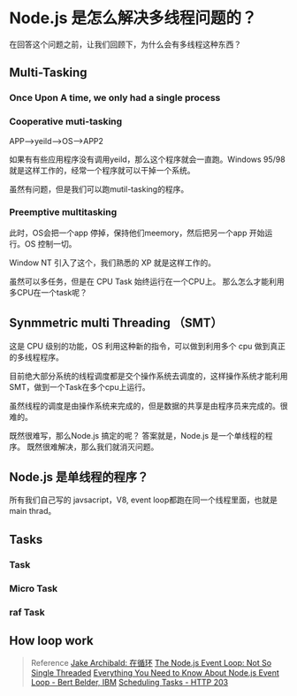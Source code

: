 # Node.js 是怎么解决多线程问题的？

在回答这个问题之前，让我们回顾下，为什么会有多线程这种东西？
## Multi-Tasking

### Once Upon A time, we only had a single process

### Cooperative muti-tasking

APP-->yeild-->OS-->APP2

如果有有些应用程序没有调用yeild，那么这个程序就会一直跑。Windows 95/98 就是这样工作的，经常一个程序就可以干掉一个系统。

虽然有问题，但是我们可以跑mutil-tasking的程序。
### Preemptive multitasking

此时，OS会把一个app 停掉，保持他们meemory，然后把另一个app 开始运行。OS 控制一切。

Window NT 引入了这个，我们熟悉的 XP 就是这样工作的。

虽然可以多任务，但是在 CPU Task 始终运行在一个CPU上。 那么怎么才能利用多CPU在一个task呢？

## Synmmetric multi Threading （SMT）

这是 CPU 级别的功能，OS 利用这种新的指令，可以做到利用多个 cpu 做到真正的多线程程序。

目前绝大部分系统的线程调度都是交个操作系统去调度的，这样操作系统才能利用SMT，做到一个Task在多个cpu上运行。

虽然线程的调度是由操作系统来完成的，但是数据的共享是由程序员来完成的。很难的。

既然很难写，那么Node.js 搞定的呢？ 答案就是，Node.js 是一个单线程的程序。 既然很难解决，那么我们就消灭问题。

## Node.js 是单线程的程序？

所有我们自己写的 javsacript，V8, event loop都跑在同一个线程里面，也就是 main thrad。

>

## Tasks

### Task

### Micro Task

### raf Task

## How loop work

> Reference
> [Jake Archibald: 在循环](https://www.youtube.com/c/JSConfEU)
> [The Node.js Event Loop: Not So Single Threaded](https://www.youtube.com/watch?v=zphcsoSJMvM)
> [Everything You Need to Know About Node.js Event Loop - Bert Belder, IBM](https://www.youtube.com/watch?v=PNa9OMajw9w)
> [Scheduling Tasks - HTTP 203](https://www.youtube.com/watch?v=8eHInw9_U8k)
